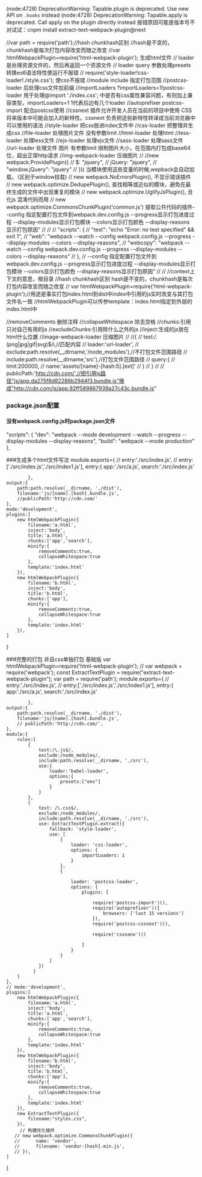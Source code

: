 ﻿(node:4728) DeprecationWarning: Tapable.plugin is deprecated. Use new API on `.hooks` instead
(node:4728) DeprecationWarning: Tapable.apply is deprecated. Call apply on the plugin directly instead
报错原因可能是版本号不对试试：cnpm install extract-text-webpack-plugin@next

//var path = require('path');//hash chunkhash区别 
//hash是不变的，chunkhash是每次打包内容改变而随之改变
//var htmlWebpackPlugin=require('html-webpack-plugin'); 生成html文件
// loader 是处理资源文件的，然后再返回一个资源文件
// loader query 参数处理presets转换es6语法特性使运行不报错
// require('style-loader!css-loader!./style.css'); 使css不报错
//module include 指定打包范围
//postcss-loader 后处理css文件加前缀
//importLoaders   ?importLoaders=1!postcss-loader 用于处理@import './index.css'; 中是否有css属性兼容问题，有则加上兼容类型，importLoaders=1 1代表后边有几个loader
//autoprefixer postcss-import 配合postcss使用
//cssnext  插件允许开发人员在当前的项目中使用 CSS 将来版本中可能会加入的新特性。cssnext 负责把这些新特性转译成当前浏览器中可以使用的语法
//style-loader  把css放进index文件中
//css-loader   把整理并生成css
//file-loader 处理图片文件 没有参数limit
//html-loader   处理html
//less-loader   处理less文件
//ejs-loader   处理ejs文件
//sass-loader   处理sass文件
//url-loader   处理文件 图片 有参数limit 限制图片大小，在范围内打包成base64位，超出正常http请求
//img-webpack-loader 压缩图片
// 
//new webpack.ProvidePlugin({
//     $: "jquery",
//     jQuery: "jquery",
//     "window.jQuery": "jquery"
// }))  当模块使用这些变量的时候,wepback会自动加载。（区别于window挂载)
// new webpack.NoErrorsPlugin(),  不显示错误插件
// new webpack.optimize.DedupePlugin(),  查找相等或近似的模块，避免在最终生成的文件中出现重复的模块
// new webpack.optimize.UglifyJsPlugin(),  丑化js 混淆代码而用
// new webpack.optimize.CommonsChunkPlugin('common.js')  提取公共代码的插件--config 指定配置打包文件到webpack.dev.config.js --progress显示打包进度过程 --display-modules显示打包模块 --colors显示打包颜色 --display-reasons 显示打包原因"
// 
// 
// "scripts": {
//   "test": "echo \"Error: no test specified\" && exit 1",
//   "web": "webpack --watch --config webpack.config.js --progress --display-modules --colors --display-reasons",
//   "webcopy": "webpack --watch --config webpack.dev.config.js --progress --display-modules --colors --display-reasons"
// },
// --config 指定配置打包文件到webpack.dev.config.js --progress显示打包进度过程 --display-modules显示打包模块 --colors显示打包颜色 --display-reasons显示打包原因"
// 
// //context上下文的意思，根目录
//hash chunkhash区别 hash是不变的，chunkhash是每次打包内容改变而随之改变
// var htmlWebpackPlugin=require('html-webpack-plugin');//用途是事实打包index.html到dist中index中引用的js实时改变与其打包文件名一致
//htmlWebpackPlugin可以传参template：index.html指定到外层的index.html中
<!-- 
plugins:[
		new htmlWebpackPlugin({
			filename:'index.html',//重新命名成index.html
			inject:'body',//指定脚本放在html什么位置，这里设置到body里了
			title:'a.html',//生成html的标题内容配置在根目录下index.html
			                    //<title><%=htmlWebpackPlugin.options.title%></title>
			chunks:['main','maina','b','c'],//chunks:引用只对自己有用的js
			minify:{
				removeComments:true,//removeComments 删除注释
				collapseWhitespace:true//collapseWhitespace 除去空格
			},

			template:'index.html'//如果不写template：‘index.html’,根目录下的index.html不会打包到dist中index里只打包生成的js、css放进index.html里，
		})
	] 


	-->
//removeComments 删除注释
//collapseWhitespace 除去空格
//chunks:引用只对自己有用的js
//excludeChunks:引用除什么之外的js
//inject:生成的js放在html什么位置
//image-webpack-loader 压缩图片
//
//{
//  test:/\.(png|jpg|gif|svg)$/i,//匹配内容
//  loader:'url-loader',
//  exclude:path.resolve(__dirname,'/node_modules'),//不打包文件范围路径
//  include:path.resolve(__dirname,'src'),//打包文件范围路径
//  query:{
//      limit:200000,
//      name:'assets/[name]-[hash:5].[ext]'
//  }
// }
// 
// publicPath:'http://cdn.com/',//把引用js路径"js/app.da275f6d82286b2944f3.bundle.js"换成"http://cdn.com/js/app.92ff589867939a27c43c.bundle.js"






### package.json配置
#### 没有webpack.config.js时package.json文件
"scripts": {
    "dev": "webpack --mode development  --watch --progress --display-modules --display-reasons",
    "build": "webpack --mode production"
  },



###生成多个html文件写法
module.exports={
	// entry:'./src/index.js',
	// entry:['./src/index.js','./src/index1.js'],
	entry:{
			app:'./src/a.js',
			search:'./src/index.js'
			
			},
	output:{
		path:path.resolve(__dirname, './dist'),
		filename:'js/[name].[hash].bundle.js',
		//publicPath:'http://cdn.com/'
	},
	mode:'development',
	plugins:[
		new htmlWebpackPlugin({
			filename:'a.html',
			inject:'body',
			title:'a.html',
			chunks:['app','search'],
			minify:{
				removeComments:true,
				collapseWhitespace:true
			},
			template:'index.html'
		}),
		new htmlWebpackPlugin({
			filename:'b.html',
			inject:'body',
			title:'b.html',
			chunks:['app'],
			minify:{
				removeComments:true,
				collapseWhitespace:true
			},
			template:'index.html'
		}),
	]
}

###完整的打包 并且css单独打包 基础版
var htmlWebpackPlugin=require('html-webpack-plugin');
// var webpack = require('webpack');
const ExtractTextPlugin = require("extract-text-webpack-plugin");
var path = require('path');
module.exports={
	// entry:'./src/index.js',
	// entry:['./src/index.js','./src/index1.js'],
	entry:{
			app:'./src/a.js',
			search:'./src/index.js'
			
			},
	output:{
		path:path.resolve(__dirname, './dist'),
		filename:'js/[name].[hash].bundle.js',
		// publicPath:'http://cdn.com/',
	},
	module:{
		rules:[
			{
				test:/\.js$/,
				exclude:/node_modules/,
				include:path.resolve(__dirname, './src'),
				use:{
					loader:'babel-loader',
					options:{
						presets:["env"]
					}
				}
			},
			{
		        test: /\.css$/,
		        exclude:/node_modules/,
		        include:path.resolve(__dirname, './src'),
		        use: ExtractTextPlugin.extract({
                    fallback: 'style-loader',
                    use: [
                        {
                            loader: 'css-loader',
                            options: {
                                importLoaders: 1
                            }
                        },
                        {
						   
                            loader: 'postcss-loader',
                            options: {
                                plugins: [
                                   
                                    require('postcss-import')(),
                                    require('autoprefixer')({
                                        browsers: ['last 15 versions']
                                    }),
                                    require('postcss-cssnext')(),
                                    
                                    require('cssnano')()

                                ]
                            }
                        }
                    ]
                })
		      }
		]
	},
	// mode:'development',
	plugins:[
		new htmlWebpackPlugin({
			filename:'a.html',
			inject:'body',
			title:'a.html',
			chunks:['app','search'],
			minify:{
				removeComments:true,
				collapseWhitespace:true
			},
			template:'index.html'
		}),
		new htmlWebpackPlugin({
			filename:'b.html',
			inject:'body',
			title:'b.html',
			chunks:['app'],
			minify:{
				removeComments:true,
				collapseWhitespace:true
			},
			template:'index.html'
		}),
		new ExtractTextPlugin({
			filename:"styles.css",
		}),
		 // 构建优化插件
	   // new webpack.optimize.CommonsChunkPlugin({
	   //      name: 'vendor',
	   //      filename: 'vendor-[hash].min.js',
	   // }),
	]
}